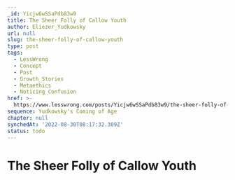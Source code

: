 ```yaml
---
_id: Yicjw6wSSaPdb83w9
title: The Sheer Folly of Callow Youth
author: Eliezer_Yudkowsky
url: null
slug: the-sheer-folly-of-callow-youth
type: post
tags:
  - LessWrong
  - Concept
  - Post
  - Growth_Stories
  - Metaethics
  - Noticing_Confusion
href: >-
  https://www.lesswrong.com/posts/Yicjw6wSSaPdb83w9/the-sheer-folly-of-callow-youth
sequence: Yudkowsky's Coming of Age
chapter: null
synchedAt: '2022-08-30T08:17:32.309Z'
status: todo
---
```


# The Sheer Folly of Callow Youth
